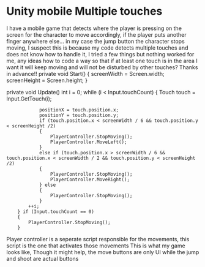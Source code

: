 
# Unity mobile Multiple touches

I have a mobile game that detects where the player is pressing on the screen for the character to move accordingly, if the player puts another finger anywhere else... in my case the jump button the character stops moving, I suspect this is because my code detects multiple touches and does not know how to handle it, I tried a few things but nothing worked for me, any ideas how to code a way so that if at least one touch is in the area I want it will keep moving and will not be disturbed by other touches? Thanks in advance!!
private void Start()
    {
        screenWidth = Screen.width;
        screenHeight = Screen.height;
    }

private void Update()
        int i = 0;
        while (i < Input.touchCount)
        {
            Touch touch = Input.GetTouch(i);

                positionX = touch.position.x;
                positionY = touch.position.y;
                if (touch.position.x < screenWidth / 6 && touch.position.y < screenHeight /2)
                {
                    PlayerController.StopMoving();
                    PlayerController.MoveLeft();
                }
                else if (touch.position.x > screenWidth / 6 && touch.position.x < screenWidth / 2 && touch.position.y < screenHeight /2) 
                {
                    PlayerController.StopMoving();
                    PlayerController.MoveRight();
                } else
                {
                    PlayerController.StopMoving();
                }
            ++i;
        } if (Input.touchCount == 0)
        {
            PlayerController.StopMoving();
        }

Player controller is a seperate script responsible for the movements, this script is the one that activates those movements
This is what my game looks like, Though it might help, the move buttons are only UI while the jump and shoot are actual buttons

        